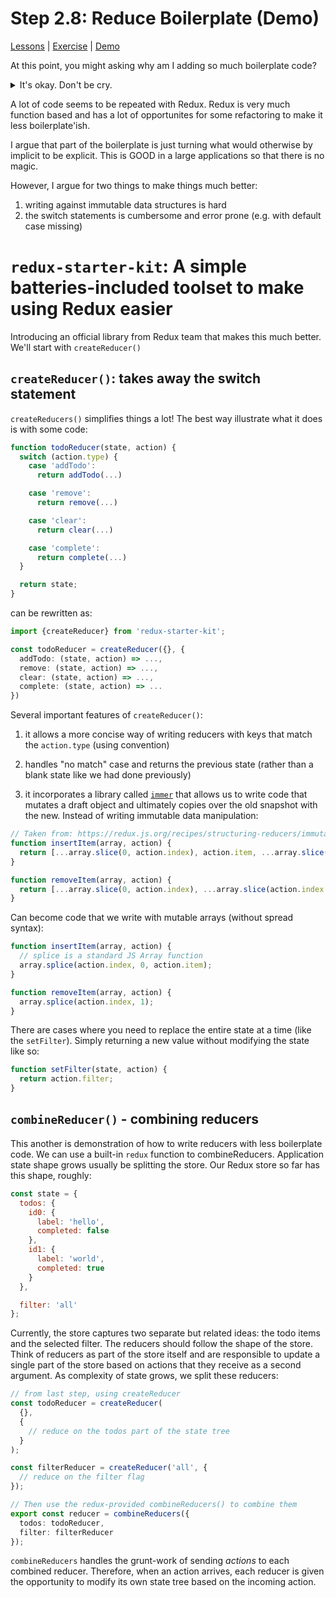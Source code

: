 # Step 2.8: Reduce Boilerplate (Demo)

[Lessons](../) | [Exercise](./exercise/) | [Demo](./demo/)

At this point, you might asking why am I adding so much boilerplate code?

<details>
<summary>It's okay. Don't be cry.</summary>
<img src="https://media.giphy.com/media/eveLVPcHcbl0A/giphy.gif" />
</details>

A lot of code seems to be repeated with Redux. Redux is very much function based and has a lot of opportunites for some refactoring to make it less boilerplate'ish.

I argue that part of the boilerplate is just turning what would otherwise by implicit to be explicit. This is GOOD in a large applications so that there is no magic.

However, I argue for two things to make things much better:

1. writing against immutable data structures is hard
2. the switch statements is cumbersome and error prone (e.g. with default case missing)

# `redux-starter-kit`: A simple batteries-included toolset to make using Redux easier

Introducing an official library from Redux team that makes this much better. We'll start with `createReducer()`

## `createReducer()`: takes away the switch statement

`createReducers()` simplifies things a lot! The best way illustrate what it does is with some code:

```ts
function todoReducer(state, action) {
  switch (action.type) {
    case 'addTodo':
      return addTodo(...)

    case 'remove':
      return remove(...)

    case 'clear':
      return clear(...)

    case 'complete':
      return complete(...)
  }

  return state;
}
```

can be rewritten as:

```ts
import {createReducer} from 'redux-starter-kit';

const todoReducer = createReducer({}, {
  addTodo: (state, action) => ...,
  remove: (state, action) => ...,
  clear: (state, action) => ...,
  complete: (state, action) => ...
})
```

Several important features of `createReducer()`:

1. it allows a more concise way of writing reducers with keys that match the `action.type` (using convention)

2. handles "no match" case and returns the previous state (rather than a blank state like we had done previously)

3. it incorporates a library called [`immer`](https://github.com/mweststrate/immer#reducer-example) that allows us to write code that mutates a draft object and ultimately copies over the old snapshot with the new. Instead of writing immutable data manipulation:

```ts
// Taken from: https://redux.js.org/recipes/structuring-reducers/immutable-update-patterns#inserting-and-removing-items-in-arrays
function insertItem(array, action) {
  return [...array.slice(0, action.index), action.item, ...array.slice(action.index)];
}

function removeItem(array, action) {
  return [...array.slice(0, action.index), ...array.slice(action.index + 1)];
}
```

Can become code that we write with mutable arrays (without spread syntax):

```ts
function insertItem(array, action) {
  // splice is a standard JS Array function
  array.splice(action.index, 0, action.item);
}

function removeItem(array, action) {
  array.splice(action.index, 1);
}
```

There are cases where you need to replace the entire state at a time (like the `setFilter`). Simply returning a new value without modifying the state like so:

```ts
function setFilter(state, action) {
  return action.filter;
}
```

## `combineReducer()` - combining reducers

This another is demonstration of how to write reducers with less boilerplate code. We can use a built-in `redux` function to combineReducers. Application state shape grows usually be splitting the store. Our Redux store so far has this shape, roughly:

```js
const state = {
  todos: {
    id0: {
      label: 'hello',
      completed: false
    },
    id1: {
      label: 'world',
      completed: true
    }
  },

  filter: 'all'
};
```

Currently, the store captures two separate but related ideas: the todo items and the selected filter. The reducers should follow the shape of the store. Think of reducers as part of the store itself and are responsible to update a single part of the store based on actions that they receive as a second argument. As complexity of state grows, we split these reducers:

```ts
// from last step, using createReducer
const todoReducer = createReducer(
  {},
  {
    // reduce on the todos part of the state tree
  }
);

const filterReducer = createReducer('all', {
  // reduce on the filter flag
});

// Then use the redux-provided combineReducers() to combine them
export const reducer = combineReducers({
  todos: todoReducer,
  filter: filterReducer
});
```

`combineReducers` handles the grunt-work of sending _actions_ to each combined reducer. Therefore, when an action arrives, each reducer is given the opportunity to modify its own state tree based on the incoming action.
